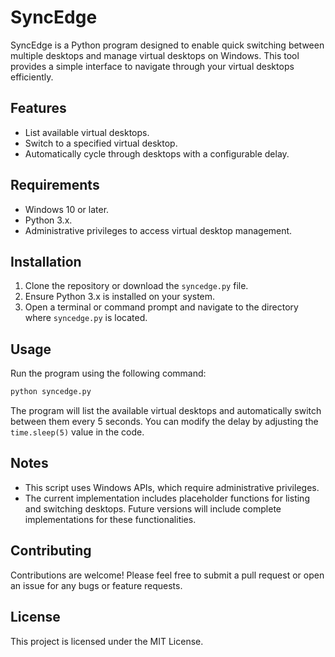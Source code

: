 # SyncEdge

SyncEdge is a Python program designed to enable quick switching between multiple desktops and manage virtual desktops on Windows. This tool provides a simple interface to navigate through your virtual desktops efficiently.

## Features

- List available virtual desktops.
- Switch to a specified virtual desktop.
- Automatically cycle through desktops with a configurable delay.

## Requirements

- Windows 10 or later.
- Python 3.x.
- Administrative privileges to access virtual desktop management.

## Installation

1. Clone the repository or download the `syncedge.py` file.
2. Ensure Python 3.x is installed on your system.
3. Open a terminal or command prompt and navigate to the directory where `syncedge.py` is located.

## Usage

Run the program using the following command:

```bash
python syncedge.py
```

The program will list the available virtual desktops and automatically switch between them every 5 seconds. You can modify the delay by adjusting the `time.sleep(5)` value in the code.

## Notes

- This script uses Windows APIs, which require administrative privileges.
- The current implementation includes placeholder functions for listing and switching desktops. Future versions will include complete implementations for these functionalities.

## Contributing

Contributions are welcome! Please feel free to submit a pull request or open an issue for any bugs or feature requests.

## License

This project is licensed under the MIT License.